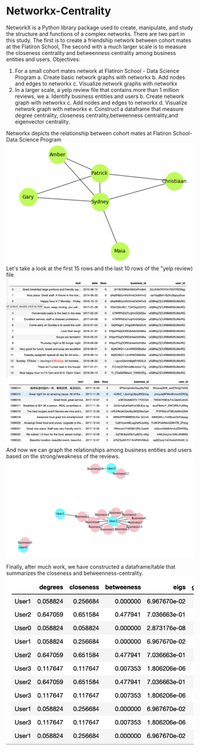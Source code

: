 # Networkx-Centrality
NetworkX is a Python library package used to create, manipulate, and study the structure and functions of a complex networks. There are two part in this study. The first is to create a friendship network between cohort mates at the Flatiron School, The second with a much larger scale is to measure the closeness centrality and betweenness centrality among business entities and users. 
Objectives:
  1. For a small cohort mates network at Flatiron School - Data Science Program
     a. Create basic network graphs with networkx
     b. Add nodes and edges to networkx 
     c. Visualize network graphs with networkx
  2. In a larger scale, a yelp review file that contains more than 1 million reviews, we
    a. Identify business entities and users
    b. Create network graph with networkx
    c. Add nodes and edges to networkx
    d. Visualize network graph with networkx
    e. Construct a dataframe that measure degree centrality, closeness centrality,betweenness centrality,and eigenvector              centrality.
    
 Networkx depicts the relationship between cohort mates at Flatiron School- Data Science Program
    ![](Images/Cohort_Mates_Relationship.png)
 Let's take a look at the first 15 rows and the last 10 rows of the "yelp review) file
    ![](Images/first_15_rows.png)
    ![](Images/last_10_rows.png)
 And now we can graph the relationships among business entities and users based on the strong/weakness of the reviews.
    ![](Images/business_users_relationships.png)
    
  Finally, after much work, we have constructed a dataframe/table that summarizes the closeness and betweenness-centrality.
    ![](Images/users_closeness_measurements.png)
 
    
